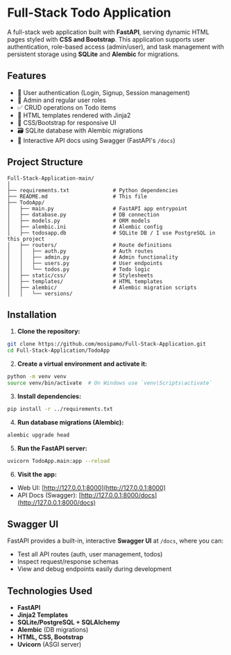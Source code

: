 # Full-Stack Todo Application

A full-stack web application built with **FastAPI**, serving dynamic HTML pages styled with **CSS and Bootstrap**. This application supports user authentication, role-based access (admin/user), and task management with persistent storage using **SQLite** and **Alembic** for migrations.

## Features

- 🔐 User authentication (Login, Signup, Session management)
- 👤 Admin and regular user roles
- ✅ CRUD operations on Todo items
- 📄 HTML templates rendered with Jinja2
- 🎨 CSS/Bootstrap for responsive UI
- 🗃️ SQLite database with Alembic migrations
- 🧪 Interactive API docs using Swagger (FastAPI's `/docs`)

## Project Structure

```
Full-Stack-Application-main/
│
├── requirements.txt              # Python dependencies
├── README.md                     # This file
├── TodoApp/
│   ├── main.py                   # FastAPI app entrypoint
│   ├── database.py               # DB connection
│   ├── models.py                 # ORM models
│   ├── alembic.ini               # Alembic config
│   ├── todosapp.db               # SQLite DB / I use PostgreSQL in this project
│   ├── routers/                  # Route definitions
│   │   ├── auth.py               # Auth routes
│   │   ├── admin.py              # Admin functionality
│   │   ├── users.py              # User endpoints
│   │   └── todos.py              # Todo logic
│   ├── static/css/               # Stylesheets
│   ├── templates/                # HTML templates
│   ├── alembic/                  # Alembic migration scripts
│   │   └── versions/
```

## Installation

1. **Clone the repository:**

```bash
git clone https://github.com/mosipamo/Full-Stack-Application.git
cd Full-Stack-Application/TodoApp
```

2. **Create a virtual environment and activate it:**

```bash
python -m venv venv
source venv/bin/activate  # On Windows use `venv\Scripts\activate`
```

3. **Install dependencies:**

```bash
pip install -r ../requirements.txt
```

4. **Run database migrations (Alembic):**

```bash
alembic upgrade head
```

5. **Run the FastAPI server:**

```bash
uvicorn TodoApp.main:app --reload
```

6. **Visit the app:**

- Web UI: [http://127.0.0.1:8000](http://127.0.0.1:8000)
- API Docs (Swagger): [http://127.0.0.1:8000/docs](http://127.0.0.1:8000/docs)

## Swagger UI

FastAPI provides a built-in, interactive **Swagger UI** at `/docs`, where you can:

- Test all API routes (auth, user management, todos)
- Inspect request/response schemas
- View and debug endpoints easily during development

## Technologies Used

- **FastAPI**
- **Jinja2 Templates**
- **SQLite/PostgreSQL + SQLAlchemy**
- **Alembic** (DB migrations)
- **HTML, CSS, Bootstrap**
- **Uvicorn** (ASGI server)
